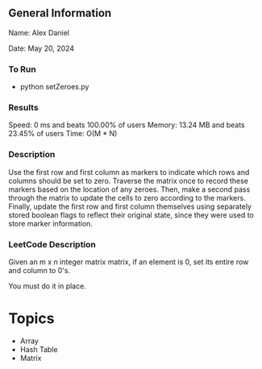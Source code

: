 ## General Information
Name: Alex Daniel

Date: May 20, 2024

### To Run
- python setZeroes.py

### Results
Speed: 0 ms and beats 100.00% of users
Memory: 13.24 MB and beats 23.45% of users
Time: O(M * N)

### Description
Use the first row and first column as markers to indicate which rows and columns should be set to zero. Traverse the matrix once to record these markers based on the location of any zeroes. Then, make a second pass through the matrix to update the cells to zero according to the markers. Finally, update the first row and first column themselves using separately stored boolean flags to reflect their original state, since they were used to store marker information.

### LeetCode Description
Given an m x n integer matrix matrix, if an element is 0, set its entire row and column to 0's.

You must do it in place.

# Topics
- Array
- Hash Table
- Matrix